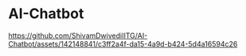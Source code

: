 # AI-Chatbot

https://github.com/ShivamDwivediIITG/AI-Chatbot/assets/142148841/c3ff2a4f-da15-4a9d-b424-5d4a16594c26

